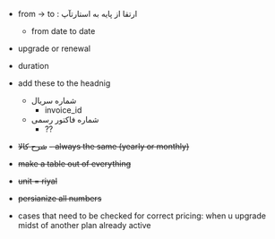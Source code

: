 - from -> to : ارتقا از پایه به استارتآپ 
    - from date to date
- upgrade or renewal
- duration
- add these to the headnig
    - شماره سریال
        - invoice_id 
    - شماره فاکتور رسمی
        - ?? 

- ~~شرح کالا~~
    ~~- always the same (yearly or monthly)~~

- ~~make a table out of everything~~

- ~~unit = riyal~~

- ~~persianize all numbers~~

- cases that need to be checked for correct pricing: when u upgrade midst of another plan already active 